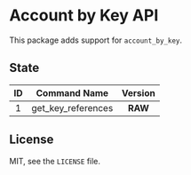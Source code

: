 # Account by Key API

This package adds support for `account_by_key`.

## State

| **ID** | **Command Name** | **Version** |
| :-: | :-: | :-: |
| 1 | get_key_references | **RAW** |

## License

MIT, see the `LICENSE` file.